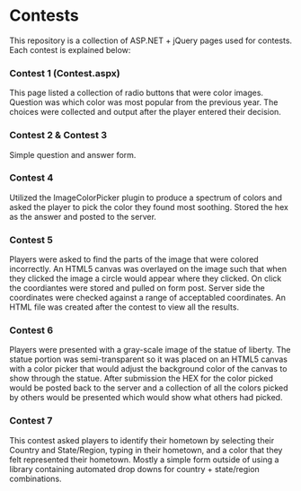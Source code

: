 # Contests

This repository is a collection of ASP.NET + jQuery pages used for contests. Each contest is explained below:

### Contest 1 (Contest.aspx)

This page listed a collection of radio buttons that were color images. Question was which color was most popular from the previous year. The choices were collected and output after the player entered their decision.

### Contest 2 & Contest 3

Simple question and answer form.

### Contest 4

Utilized the ImageColorPicker plugin to produce a spectrum of colors and asked the player to pick the color they found most soothing. Stored the hex as the answer and posted to the server.

### Contest 5

Players were asked to find the parts of the image that were colored incorrectly. An HTML5 canvas was overlayed on the image such that when they clicked the image a circle would appear where they clicked. On click the coordiantes were stored and pulled on form post. Server side the coordinates were checked against a range of acceptabled coordinates. An HTML file was created after the contest to view all the results.

### Contest 6

Players were presented with a gray-scale image of the statue of liberty. The statue portion was semi-transparent so it was placed on an HTML5 canvas with a color picker that would adjust the background color of the canvas to show through the statue. After submission the HEX for the color picked would be posted back to the server and a collection of all the colors picked by others would be presented which would show what others had picked.

### Contest 7

This contest asked players to identify their hometown by selecting their Country and State/Region, typing in their hometown, and a color that they felt represented their hometown. Mostly a simple form outside of using a library containing automated drop downs for country + state/region combinations.